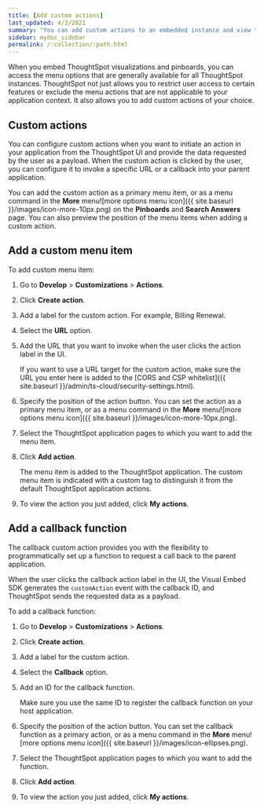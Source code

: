 ```yaml
---
title: [Add custom actions]
last_updated: 4/3/2021
summary: "You can add custom actions to an embedded instance and view them in the menu options on pinboards and visualizations."
sidebar: mydoc_sidebar
permalink: /:collection/:path.html
---
```

When you embed ThoughtSpot visualizations and pinboards, you can access the menu options that are generally available for all ThoughtSpot instances. ThoughtSpot not just allows you to restrict user access to certain features or exclude the menu actions that are not applicable to your application context. It also allows you to add custom actions of your choice.


## Custom actions

You can configure custom actions when you want to initiate an action in your application from the ThoughtSpot UI and provide the data requested by the user as a payload. When the custom action is clicked by the user, you can configure it to invoke a specific URL or a callback into your parent application.

You can add the custom action as a primary menu item, or as a menu command in the **More** menu![more options menu icon]({{ site.baseurl }}/images/icon-more-10px.png) on the **Pinboards** and **Search Answers** page. You can also preview the position of the menu items when adding a custom action.

## Add a custom menu item

To add custom menu item:

1. Go to **Develop** &gt; **Customizations** &gt; **Actions**.

2. Click **Create action**.

3. Add a label for the custom action. For example, Billing Renewal.

4. Select the **URL** option.

5. Add the URL that you want to invoke when the user clicks the action label in the UI.


    If you want to use a URL target for the custom action, make sure the URL you enter here is added to the [CORS and CSP whitelist]({{ site.baseurl }}/admin/ts-cloud/security-settings.html).

5.  Specify the position of the action button. You can set the action as a primary menu item, or as a menu command in the **More** menu![more options menu icon]({{ site.baseurl }}/images/icon-more-10px.png).

6.  Select the ThoughtSpot application pages to which you want to add the menu item.

7.  Click **Add action**.

    The menu item is added to the ThoughtSpot application.
    The custom menu item is indicated with a custom tag to distinguish it from the default ThoughtSpot application actions.

8.  To view the action you just added, click **My actions**.

## Add a callback function

The callback custom action provides you with the flexibility to programmatically set up a function to request a call back to the parent application.

When the user clicks the callback action label in the UI, the Visual Embed SDK generates the `customAction` event with the callback ID, and ThoughtSpot sends the requested data as a payload.

To add a callback function:

1.  Go to **Develop** &gt; **Customizations** &gt; **Actions**.

2.  Click **Create action**.

3.  Add a label for the custom action.

4.  Select the **Callback** option.

5.  Add an ID for the callback function.

    Make sure you use the same ID to register the callback function on your host application.

5.  Specify the position of the action button. You can set the callback function as a primary action, or as a menu command in the **More** menu![more options menu icon]({{ site.baseurl }}/images/icon-ellipses.png).

6.  Select the ThoughtSpot application pages to which you want to add the function.

7.  Click **Add action**.

8.  To view the action you just added, click **My actions**.
